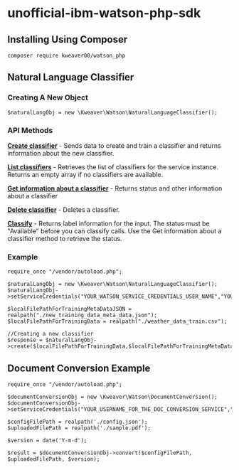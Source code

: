 # unofficial-ibm-watson-php-sdk


## Installing Using Composer

```
composer require kweaver00/watson_php
```




## Natural Language Classifier

### Creating A New Object

```
$naturalLangObj = new \Kweaver\Watson\NaturalLanguageClassifier();
```


### API Methods

**[Create classifier](https://www.ibm.com/watson/developercloud/natural-language-classifier/api/v1/#create_classifier)** - Sends data to create and train a classifier and returns information about the new classifier.

**[List classifiers](https://www.ibm.com/watson/developercloud/natural-language-classifier/api/v1/#get_classifiers)** - Retrieves the list of classifiers for the service instance. Returns an empty array if no classifiers are available.

**[Get information about a classifier](https://www.ibm.com/watson/developercloud/natural-language-classifier/api/v1/#get_status)** - Returns status and other information about a classifier

**[Delete classifier](https://www.ibm.com/watson/developercloud/natural-language-classifier/api/v1/#delete_classifier)** - Deletes a classifier.

**[Classify](https://www.ibm.com/watson/developercloud/natural-language-classifier/api/v1/#classify)** - Returns label information for the input. The status must be "Available" before you can classify calls. Use the Get information about a classifier method to retrieve the status.


### Example
```
require_once "/vendor/autoload.php";

$naturalLangObj = new \Kweaver\Watson\NaturalLanguageClassifier();
$naturalLangObj->setServiceCredentials("YOUR_WATSON_SERVICE_CREDENTIALS_USER_NAME","YOUR_WATSON_SERVICE_CREDENTIALS_PASSWORD");

$localFilePathForTrainingMetaDataJSON = realpath("./new_training_data_meta_data.json");
$localFilePathForTrainingData = realpath("./weather_data_train.csv");

//Creating a new classifier
$response = $naturalLangObj->create($localFilePathForTrainingData,$localFilePathForTrainingMetaDataJSON);
```



## Document Conversion Example

```
require_once "/vendor/autoload.php";

$documentConversionObj = new \Kweaver\Watson\DocumentConversion();
$documentConversionObj->setServiceCredentials("YOUR_USERNAME_FOR_THE_DOC_CONVERSION_SERVICE","YOUR_PASSWORD");

$configFilePath = realpath('./config.json');
$uploadedFilePath = realpath('./sample.pdf');

$version = date('Y-m-d');

$result = $documentConversionObj->convert($configFilePath, $uploadedFilePath, $version);
```
